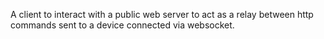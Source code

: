 A client to interact with a public web server to act as a relay between http commands sent to a device connected via websocket.
